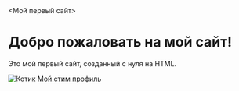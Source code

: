 <!DOCTYPE html>
<html lang="ru">
<head>
    <meta charset="UTF-8">
    <meta name="viewport" content="width=device-width, initial-scale=1.0">
    <Мой первый сайт>
</head>
<body>
    <h1>Добро пожаловать на мой сайт!</h1>
    <p>Это мой первый сайт, созданный с нуля на HTML.</p>
</body>
</html>
<img src="wallhaven-259621.jpg" alt="Котик">
<a href="https://steamcommunity.com/id/extayzzzyttw_/">Мой стим профиль</a>
</body>
</html>
